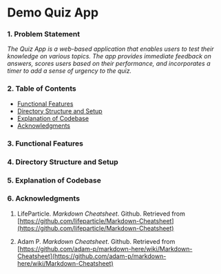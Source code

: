 # Demo Quiz App

### 1. Problem Statement
*The Quiz App is a web-based application that enables users to test their knowledge on various topics. The app provides immediate feedback on answers, scores users based on their performance, and incorporates a timer to add a sense of urgency to the quiz.*

### 2. Table of Contents
- [Functional Features](#03-functional-features)
- [Directory Structure and Setup](#04-directory-structure-and-setup)
- [Explanation of Codebase](#05-explanation-of-codebase)
- [Acknowledgments](#07-acknowledgments)

### 3. Functional Features

### 4. Directory Structure and Setup

### 5. Explanation of Codebase

### 6. Acknowledgments
1. LifeParticle. *Markdown Cheatsheet*. Github. Retrieved from [https://github.com/lifeparticle/Markdown-Cheatsheet](https://github.com/lifeparticle/Markdown-Cheatsheet)

2. Adam P. *Markdown Cheatsheet*. Github. Retrieved from [https://github.com/adam-p/markdown-here/wiki/Markdown-Cheatsheet](https://github.com/adam-p/markdown-here/wiki/Markdown-Cheatsheet)